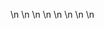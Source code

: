 

















































\n
\n
\n
\n
\n
\n
\n
\n














































































































































































































































































































































